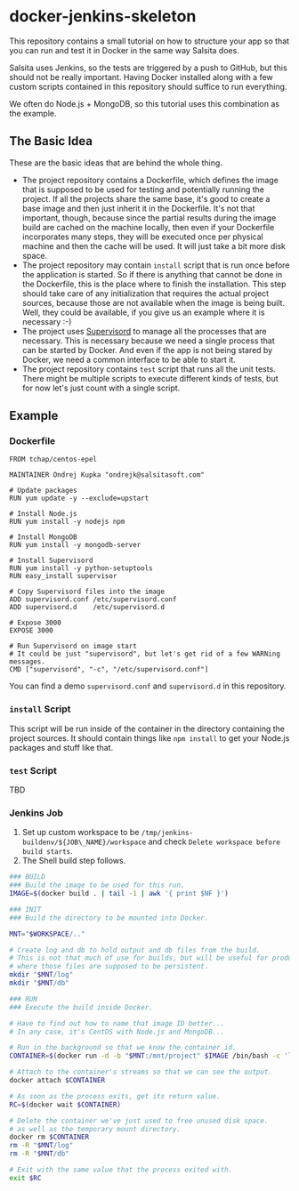 # docker-jenkins-skeleton

This repository contains a small tutorial on how to structure your app so that you can run and test it in Docker in the same way Salsita does.

Salsita uses Jenkins, so the tests are triggered by a push to GitHub, but this should not be really important. Having Docker installed along with a few custom scripts contained in this repository should suffice to run everything.

We often do Node.js + MongoDB, so this tutorial uses this combination as the example.

## The Basic Idea

These are the basic ideas that are behind the whole thing. 

* The project repository contains a Dockerfile, which defines the image that is supposed to be used for testing and potentially running the project. If all the projects share the same base, it's good to create a base image and then just inherit it in the Dockerfile. It's not that important, though, because since the partial results during the image build are cached on the machine locally, then even if your Dockerfile incorporates many steps, they will be executed once per physical machine and then the cache will be used. It will just take a bit more disk space.
* The project repository may contain `install` script that is run once before the application is started. So if there is anything that cannot be done in the Dockerfile, this is the place where to finish the installation. This step should take care of any initialization that requires the actual project sources, because those are not available when the image is being built. Well, they could be available, if you give us an example where it is necessary :-)
* The project uses [Supervisord](http://supervisord.org/) to manage all the processes that are necessary. This is necessary because we need a single process that can be started by Docker. And even if the app is not being stared by Docker, we need a common interface to be able to start it.
* The project repository contains `test` script that runs all the unit tests. There might be multiple scripts to execute different kinds of tests, but for now let's just count with a single script.

## Example

### Dockerfile

```
FROM tchap/centos-epel
 
MAINTAINER Ondrej Kupka "ondrejk@salsitasoft.com"
 
# Update packages
RUN yum update -y --exclude=upstart
 
# Install Node.js
RUN yum install -y nodejs npm
 
# Install MongoDB
RUN yum install -y mongodb-server
 
# Install Supervisord
RUN yum install -y python-setuptools
RUN easy_install supervisor
 
# Copy Supervisord files into the image
ADD supervisord.conf /etc/supervisord.conf
ADD supervisord.d    /etc/supervisord.d
 
# Expose 3000
EXPOSE 3000
 
# Run Supervisord on image start
# It could be just "supervisord", but let's get rid of a few WARNing messages.
CMD ["supervisord", "-c", "/etc/supervisord.conf"]
```

You can find a demo `supervisord.conf` and `supervisord.d` in this repository.

### `install` Script

This script will be run inside of the container in the directory containing the project sources. It should contain things like `npm install` to get your Node.js packages and stuff like that.

### `test` Script

TBD

### Jenkins Job

1. Set up custom workspace to be `/tmp/jenkins-buildenv/${JOB\_NAME}/workspace` and check `Delete workspace before build starts`.
2. The Shell build step follows.

```bash
### BUILD
### Build the image to be used for this run.
IMAGE=$(docker build . | tail -1 | awk '{ print $NF }')

### INIT
### Build the directory to be mounted into Docker.

MNT="$WORKSPACE/.."

# Create log and db to hold output and db files from the build.
# This is not that much of use for builds, but will be useful for production
# where those files are supposed to be persistent.
mkdir "$MNT/log"
mkdir "$MNT/db"

### RUN
### Execute the build inside Docker.

# Have to find out how to name that image ID better...
# In any case, it's CentOS with Node.js and MongoDB...

# Run in the background so that we know the container id.
CONTAINER=$(docker run -d -b "$MNT:/mnt/project" $IMAGE /bin/bash -c 'ls -la /mnt/project/workspace')

# Attach to the container's streams so that we can see the output.
docker attach $CONTAINER

# As soon as the process exits, get its return value.
RC=$(docker wait $CONTAINER)

# Delete the container we've just used to free unused disk space.
# as well as the temporary mount directory.
docker rm $CONTAINER
rm -R "$MNT/log"
rm -R "$MNT/db"

# Exit with the same value that the process exited with.
exit $RC
```
